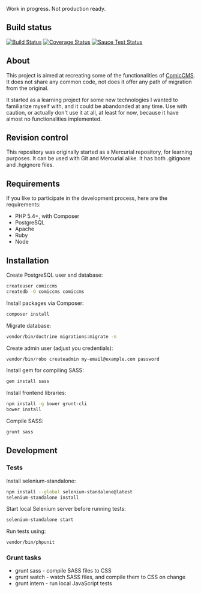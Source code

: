 Work in progress. Not production ready.

## Build status
[![Build Status](https://travis-ci.org/cezarykluczynski/ComicCMS2.svg?branch=master)](https://travis-ci.org/cezarykluczynski/ComicCMS2)
[![Coverage Status](https://coveralls.io/repos/cezarykluczynski/ComicCMS2/badge.svg?branch=master)](https://coveralls.io/r/cezarykluczynski/ComicCMS2?branch=master)
[![Sauce Test Status](https://saucelabs.com/buildstatus/comiccms2)](https://saucelabs.com/u/comiccms2)

## About

This project is aimed at recreating some of the functionalities of
[ComicCMS](http://comiccms.com/). It does not share any common code,
not does it offer any path of migration from the original.

It started as a learning project for some new technologies I wanted to
familiarize myself with, and it could be abandonded at any time.
Use with caution, or actually don't use it at all, at least for now,
because it have almost no functionalities implemented.

## Revision control
This repository was originally started as a Mercurial repository,
for learning purposes. It can be used with Git and Mercurial alike.
It has both .gitignore and .hgignore files.

## Requirements
If you like to participate in the development process,
here are the requirements:

* PHP 5.4+, with Composer
* PostgreSQL
* Apache
* Ruby
* Node

## Installation
Create PostgreSQL user and database:
```sh
createuser comiccms
createdb -O comiccms comiccms
```

Install packages via Composer:
```sh
composer install
```

Migrate database:
```sh
vendor/bin/doctrine migrations:migrate -n
```

Create admin user (adjust you credentials):
```sh
vendor/bin/robo createadmin my-email@example.com password
```

Install gem for compiling SASS:
```sh
gem install sass
```

Install frontend libraries:
```sh
npm install -g bower grunt-cli
bower install
```

Compile SASS:
```sh
grunt sass
```

## Development

### Tests

Install selenium-standalone:
```sh
npm install --global selenium-standalone@latest
selenium-standalone install
```

Start local Selenium server before running tests:
```sh
selenium-standalone start
```

Run tests using:
```sh
vendor/bin/phpunit
```

### Grunt tasks

* grunt sass - compile SASS files to CSS
* grunt watch - watch SASS files, and compile them to CSS on change
* grunt intern - run local JavaScript tests

